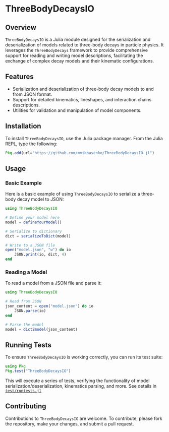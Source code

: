 
# ThreeBodyDecaysIO

## Overview
`ThreeBodyDecaysIO` is a Julia module designed for the serialization and deserialization of models related to three-body decays in particle physics. It leverages the `ThreeBodyDecays` framework to provide comprehensive support for reading and writing model descriptions, facilitating the exchange of complex decay models and their kinematic configurations.

## Features
- Serialization and deserialization of three-body decay models to and from JSON format.
- Support for detailed kinematics, lineshapes, and interaction chains descriptions.
- Utilities for validation and manipulation of model components.

## Installation

To install `ThreeBodyDecaysIO`, use the Julia package manager. From the Julia REPL, type the following:

```julia
Pkg.add(url="https://github.com/mmikhasenko/ThreeBodyDecaysIO.jl")
```

## Usage

### Basic Example

Here is a basic example of using `ThreeBodyDecaysIO` to serialize a three-body decay model to JSON:

```julia
using ThreeBodyDecaysIO

# Define your model here
model = defineYourModel()

# Serialize to dictionary
dict = serializeToDict(model)

# Write to a JSON file
open("model.json", "w") do io
    JSON.print(io, dict, 4)
end
```

### Reading a Model

To read a model from a JSON file and parse it:

```julia
using ThreeBodyDecaysIO

# Read from JSON
json_content = open("model.json") do io
    JSON.parse(io)
end

# Parse the model
model = dict2model(json_content)
```

## Running Tests

To ensure `ThreeBodyDecaysIO` is working correctly, you can run its test suite:

```julia
using Pkg
Pkg.test("ThreeBodyDecaysIO")
```

This will execute a series of tests, verifying the functionality of model serialization/deserialization, kinematics parsing, and more. See details in [`test/runtests.jl`](test/runtests.jl)

## Contributing

Contributions to `ThreeBodyDecaysIO` are welcome. To contribute, please fork the repository, make your changes, and submit a pull request.
